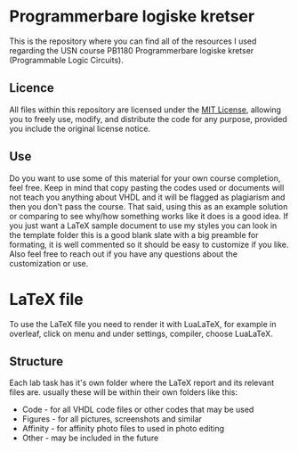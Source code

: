 # Programmerbare logiske kretser
This is the repository where you can find all of the resources I used regarding the USN course PB1180 Programmerbare logiske kretser (Programmable Logic Circuits).

## Licence
All files within this repository are licensed under the [MIT License](LICENSE), allowing you to freely use, modify, and distribute the code for any purpose, provided you include the original license notice.

## Use
Do you want to use some of this material for your own course completion, feel free. Keep in mind that copy pasting the codes used or documents will not teach you anything about VHDL and it will be flagged as plagiarism and then you don't pass the course. That said, using this as an example solution or comparing to see why/how something works like it does is a good idea. If you just want a LaTeX sample document to use my styles you can look in the template folder this is a good blank slate with a big preamble for formating, it is well commented so it should be easy to customize if you like. Also feel free to reach out if you have any questions about the customization or use.

# LaTeX file
To use the LaTeX file you need to render it with LuaLaTeX, for example in overleaf, click on menu and under settings, compiler, choose LuaLaTeX.

## Structure
Each lab task has it's own folder where the LaTeX report and its relevant files are. usually these will be within their own folders like this:
- Code - for all VHDL code files or other codes that may be used
- Figures - for all pictures, screenshots and similar
- Affinity - for affinity photo files to used in photo editing
- Other - may be included in the future
